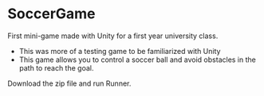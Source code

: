 # SoccerGame
First mini-game made with Unity for a first year university class.
- This was more of a testing game to be familiarized with Unity
- This game allows you to control a soccer ball and avoid obstacles in the path to reach the goal.

Download the zip file and run Runner.
